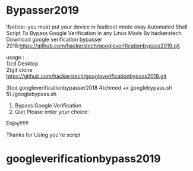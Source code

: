 # Bypasser2019
!Notice:-you must put your device in fastboot mode okay 
Automated Shell Script To Bypass Google Verification in any Linux 
Made By hackerstech
Download google verification bypasser 2018:https://github.com/hackerstech/googleverificationbypass2019.git

usage :   
1)cd Desktop  
2)git clone https://github.com/hackerstech/googleverificationbypass2019.git

3)cd googleverificationbypasser2018
4)chmod +x googlebypass.sh  
5)./googlebypass.sh

1) Bypass Google Verification 
2) Quit
Please enter your choice: 

Enjoy!!!!!!

Thanks for Using you're script 
# googleverificationbypass2019
